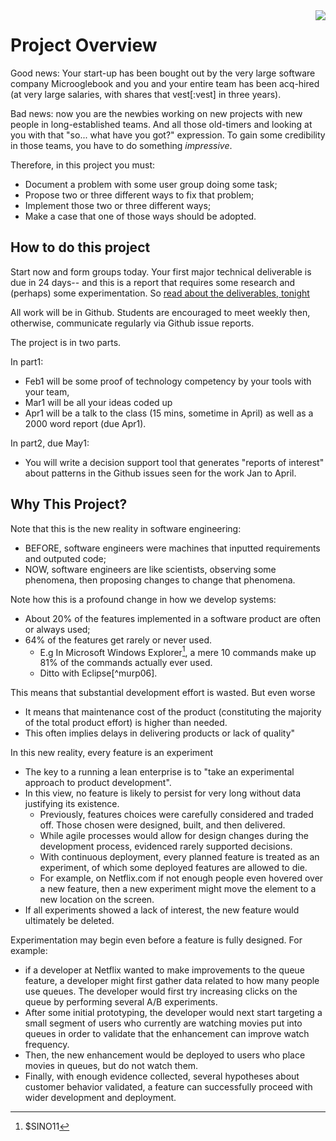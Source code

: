 <img align=right  src="http://sirteddybertie.com/wp-content/uploads/2013/07/5ScienceExperiments1-300x270.jpg">

# Project Overview

Good news: Your start-up has been bought out by the
very large software company Microoglebook and you
and your entire team has been acq-hired (at very
large salaries, with shares that vest[:vest] in three years).



[^vest]: _Vesting_ refers to the process by which an
employee earns her shares over time; e.g. monthly
over four years with a one-year _cliff_. That means
you earn the right to 1/48th of the shares you were
originally granted per month over four years (48
months), but you don’t get anything if you leave
prior to your one-year anniversary (and go over the
cliff). In other words on your one-year anniversary
you earn 1/4th of your stock and then vest an
additional 1/48th per month thereafter. For example
if you leave two years into your employment, you
would earn the right to exercise 1/2 your
options. The one-year cliff was created to protect
companies against issuing stock to bad hires, which
typically are not recognized at least until at least
a few months into their tenure. For more on vesting,
see[^rach14].

[^rach14]: $RACH14


Bad news: now you are the newbies working on new
projects with new people in long-established teams. And all those
old-timers and looking at you with that "so... what have you got?" expression.
To gain some credibility in those teams, you have to do something _impressive_.

Therefore, in this project you must:

- Document a problem with some user group doing some task;
- Propose two or three different ways to fix that problem;
- Implement those two or three different ways;
- Make a case that one of those ways should be adopted.

## How to do this project

Start now and form groups today. Your first major technical deliverable is due in 24 days-- and
this is a report that requires some research and (perhaps) some experimentation.
So [read about the deliverables, tonight](.)

All work will be in Github. Students are encouraged to
meet weekly then, otherwise, communicate regularly via Github issue reports.

The project is in two parts.

In part1:

- Feb1 will be some proof of technology competency by your tools with your team,
- Mar1 will be all your ideas coded up
- Apr1 will be a talk to the class (15 mins, sometime in April) as well as a 2000 word report (due  Apr1).

In part2, due  May1:

+ You will write a  decision
support tool that generates "reports of interest"
about patterns in the Github issues seen for the
work Jan to April.


## Why This Project?

Note that this is the new reality in software engineering:

- BEFORE, software engineers were machines that
  inputted requirements and outputed code;
- NOW, software engineers are like scientists,
  observing some phenomena, then proposing changes
  to change that phenomena.


Note how this is a profound change in how we develop systems:

+ About 20% of the features implemented in a software product are often or always used;
+ 64% of the features get rarely or never used.
     + E.g In Microsoft Windows Explorer[^sino11], a mere 10 commands make up 81% of the commands actually ever used.
     + Ditto with Eclipse[^murp06].

[^sino11]: $SINO11

[^murph06]: $MURP06

This means that substantial development effort is wasted. But even worse

+ It means that maintenance cost of the product (constituting the majority of the total product effort) is higher than needed.
+ This often implies delays in delivering products or lack of quality"

In this new reality, every feature is an experiment

+ The key to a running a lean enterprise is to "take an experimental approach
  to product development".
+ In this view, no feature is likely to persist for very long
  without data justifying its existence.
  +  Previously, features choices were carefully considered and
  traded off. Those chosen were designed, built, and then delivered.
  + While agile processes would
allow for design changes during the development process, evidenced rarely supported
decisions.
  + With continuous deployment, every planned feature is treated as an experiment, of
    which some deployed features are allowed to die.
  + For example, on Netflix.com if not enough
people even hovered over a new feature, then a new experiment might move the element to a
new location on the screen.
+ If all experiments showed a lack of interest, the new feature would
ultimately be deleted.

Experimentation may begin even before a feature is fully designed. For example:

+ if a developer
at Netflix wanted to make improvements to the queue feature, a developer might first gather
data related to how many people use queues. The developer would first try increasing clicks on
the queue by performing several A/B experiments.
+ After some initial prototyping, the developer
would next start targeting a small segment of users who currently are watching movies put into
queues in order to validate that the enhancement can improve watch frequency.
+ Then, the new
enhancement would be deployed to users who place movies in queues, but do not watch them.
+ Finally, with enough evidence collected, several hypotheses about customer behavior validated,
a feature can successfully proceed with wider development and deployment. 

